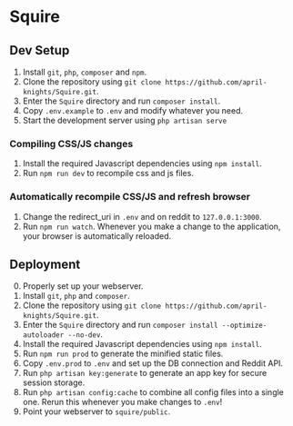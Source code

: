 # Squire

## Dev Setup
1. Install `git`, `php`, `composer` and `npm`.
2. Clone the repository using `git clone https://github.com/april-knights/Squire.git`.
3. Enter the `Squire` directory and run `composer install`.
4. Copy `.env.example` to `.env` and modify whatever you need.
5. Start the development server using `php artisan serve`

### Compiling CSS/JS changes
1. Install the required Javascript dependencies using `npm install`.
2. Run `npm run dev` to recompile css and js files.

### Automatically recompile CSS/JS and refresh browser
1. Change the redirect_uri in `.env` and on reddit to `127.0.0.1:3000`.
2. Run `npm run watch`. Whenever you make a change to the application, your browser is automatically reloaded.


## Deployment
0. Properly set up your webserver.
1. Install `git`, `php` and `composer`.
2. Clone the repository using `git clone https://github.com/april-knights/Squire.git`.
3. Enter the `Squire` directory and run `composer install --optimize-autoloader --no-dev`.
4. Install the required Javascript dependencies using `npm install`.
5. Run `npm run prod` to generate the minified static files.
6. Copy `.env.prod` to `.env` and set up the DB connection and Reddit API.
7. Run `php artisan key:generate` to generate an app key for secure session storage.
8. Run `php artisan config:cache` to combine all config files into a single one. Rerun this whenever you make changes to `.env`!
9. Point your webserver to `squire/public`.
